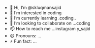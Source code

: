- 👋 Hi, I’m @skluqmansajid
- 👀 I’m interested in coding
- 🌱 I’m currently learning .coding..
- 💞️ I’m looking to collaborate on ...coding
- 📫 How to reach me ...instagram y_sajid
- 😄 Pronouns: ...
- ⚡ Fun fact: ...

<!---
skluqmansajid/skluqmansajid is a ✨ special ✨ repository because its `README.md` (this file) appears on your GitHub profile.
You can click the Preview link to take a look at your changes.
--->

